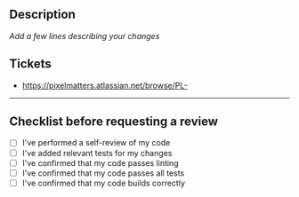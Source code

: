 ## Description

_Add a few lines describing your changes_

## Tickets

- https://pixelmatters.atlassian.net/browse/PL-<ID>

---

## Checklist before requesting a review

- [ ] I've performed a self-review of my code
- [ ] I've added relevant tests for my changes
- [ ] I've confirmed that my code passes linting
- [ ] I've confirmed that my code passes all tests
- [ ] I've confirmed that my code builds correctly
